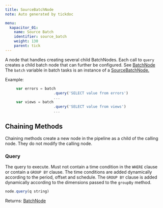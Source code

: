 ```yaml
---
title: SourceBatchNode
note: Auto generated by tickdoc

menu:
  kapacitor_01:
    name: Source Batch
    identifier: source_batch
    weight: 130
    parent: tick
---
```


A node that handles creating several child BatchNodes. 
Each call to `query` creates a child batch node that 
can further be configured. See [BatchNode](/kapacitor/v0.1/tick/batch_node/) 
The `batch` variable in batch tasks is an instance of 
a [SourceBatchNode.](/kapacitor/v0.1/tick/source_batch_node/) 

Example: 


```javascript
     var errors = batch
                      .query('SELECT value from errors')
                      ...
     var views = batch
                      .query('SELECT value from views')
                      ...
```



Chaining Methods
----------------

Chaining methods create a new node in the pipeline as a child of the calling node. They do not modify the calling node.

### Query

The query to execute. Must not contain a time condition 
in the `WHERE` clause or contain a `GROUP BY` clause. 
The time conditions are added dynamically according to the period, offset and schedule. 
The `GROUP BY` clause is added dynamically according to the dimensions 
passed to the `groupBy` method. 


```javascript
node.query(q string)
```

Returns: [BatchNode](/kapacitor/v0.1/tick/batch_node/)

